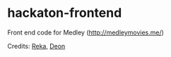 hackaton-frontend
=================

Front end code for Medley (http://medleymovies.me/)

Credits:  [Reka](http://github.com/szepi92), [Deon](http://github.com/dojiboy9)
